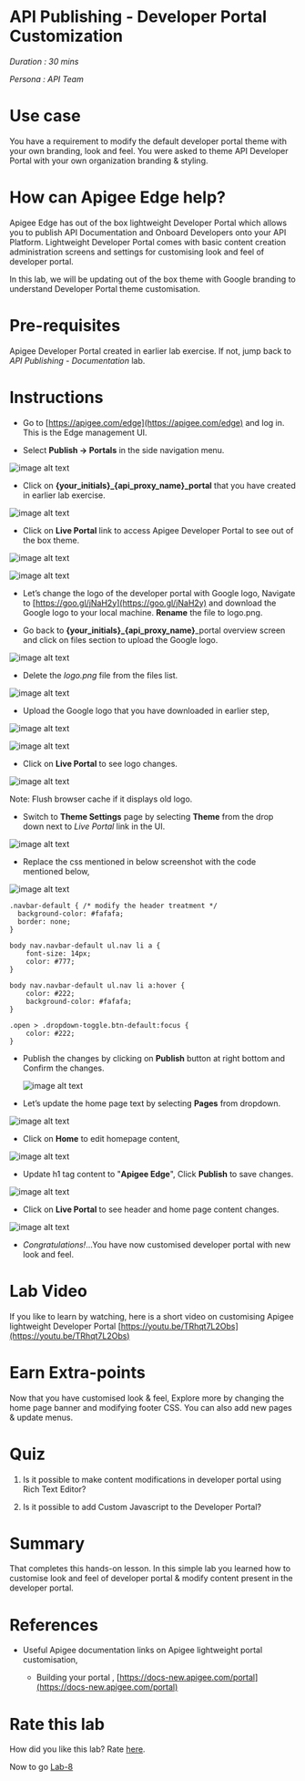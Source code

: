 # API Publishing - Developer Portal Customization 

*Duration : 30 mins*

*Persona : API Team*

# Use case

You have a requirement to modify the default developer portal theme with your own branding, look and feel. You were asked to theme API Developer Portal with your own organization branding & styling.

# How can Apigee Edge help?

Apigee Edge has out of the box lightweight Developer Portal which allows you to publish API Documentation and Onboard Developers onto your API Platform. Lightweight Developer Portal comes with basic content creation administration screens and settings for customising look and feel of developer portal.

In this lab, we will be updating out of the box theme with Google branding to understand Developer Portal theme customisation.

# Pre-requisites

Apigee Developer Portal created in earlier lab exercise. If not, jump back to *API Publishing - Documentation* lab.

# Instructions

* Go to [https://apigee.com/edge](https://apigee.com/edge) and log in. This is the Edge management UI. 

* Select **Publish → Portals** in the side navigation menu.

![image alt text](./media/image_0.png)

* Click on **{your_initials}_{api_proxy_name}_portal** that you have created in earlier lab exercise.	

![image alt text](./media/image_1.png)

* Click on **Live Portal** link to access Apigee Developer Portal to see out of the box theme.

![image alt text](./media/image_2.png)

![image alt text](./media/image_3.png)

* Let’s change the logo of the developer portal with Google logo, Navigate to [https://goo.gl/jNaH2y](https://goo.gl/jNaH2y) and download the Google logo to your local machine. **Rename** the file to logo.png.

* Go back to **{your_initials}_{api_proxy_name}**_portal overview screen and click on files section to upload the Google logo.

![image alt text](./media/image_4.png)

* Delete the *logo.png* file from the files list.

![image alt text](./media/image_5.png)

* Upload the Google logo that you have downloaded in earlier step,

![image alt text](./media/image_6.png)

![image alt text](./media/image_7.png)

* Click on **Live Portal** to see logo changes. 

![image alt text](./media/image_8.png)

Note: Flush browser cache if it displays old logo.

* Switch to **Theme Settings** page by selecting **Theme** from the drop down next to *Live Portal* link in the UI.

![image alt text](./media/image_9.png)

* Replace the css mentioned in below screenshot with the code mentioned below,

![image alt text](./media/image_10.png)

```
.navbar-default { /* modify the header treatment */
  background-color: #fafafa;
  border: none;
}

body nav.navbar-default ul.nav li a {
    font-size: 14px;
    color: #777;
}

body nav.navbar-default ul.nav li a:hover {
    color: #222;
    background-color: #fafafa;
}

.open > .dropdown-toggle.btn-default:focus {
    color: #222;
}
```

* Publish the changes by clicking on **Publish** button at right bottom and Confirm the changes.

	![image alt text](./media/image_11.png)

* Let’s update the home page text by selecting **Pages** from dropdown.

![image alt text](./media/image_12.png)

* Click on **Home** to edit homepage content,

![image alt text](./media/image_13.png)

* Update h1 tag content to "**Apigee Edge**", Click **Publish** to save changes.

![image alt text](./media/image_14.png)

* Click on **Live Portal** to see header and home page content changes.

![image alt text](./media/image_15.png)

* *Congratulations!*...You have now customised developer portal with new look and feel.

# Lab Video

If you like to learn by watching, here is a short video on customising Apigee lightweight Developer Portal [https://youtu.be/TRhqt7L2Obs](https://youtu.be/TRhqt7L2Obs)

# Earn Extra-points

Now that you have customised look & feel, Explore more by changing the home page banner and modifying footer CSS. You can also add new pages & update menus.

# Quiz

1. Is it possible to make content modifications in developer portal using Rich Text Editor?

2. Is it possible to add Custom Javascript to the Developer Portal?

# Summary

That completes this hands-on lesson. In this simple lab you learned how to customise look and feel of developer portal & modify content present in the developer portal.

# References

* Useful Apigee documentation links on Apigee lightweight portal customisation,

    * Building your portal , [https://docs-new.apigee.com/portal](https://docs-new.apigee.com/portal)

# Rate this lab

How did you like this lab? Rate [here](https://goo.gl/forms/GvGcxAgV1RTGAV2y1).

Now to go [Lab-8](https://github.com/apigee/devjam3/tree/master/Labs/Core/Lab%208%20Consume%20APIs)
